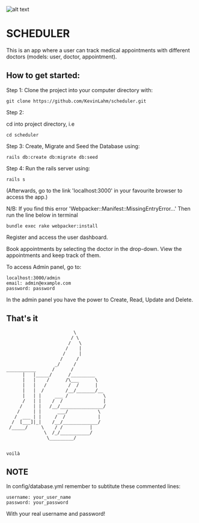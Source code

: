 ![alt text](assets/logo.png)

# SCHEDULER

This is an app where a user can track medical appointments with different doctors
(models: user, doctor, appointment). 

## How to get started:

Step 1:
Clone the project into your computer directory with:

	git clone https://github.com/KevinLahm/scheduler.git

Step 2:

cd into project directory, i.e

	cd scheduler

Step 3:
Create, Migrate and Seed the Database using:

	rails db:create db:migrate db:seed

Step 4:
Run the rails server using:

	rails s   

(Afterwards, go to the link 'localhost:3000' in your favourite browser to access the app.)

N/B: If you find this error 'Webpacker::Manifest::MissingEntryError...' Then run the line below in terminal

	bundle exec rake webpacker:install

Register and access the user dashboard.

Book appointments by selecting the doctor in the drop-down. 
View the appointments and keep track of them.

To access Admin panel, go to:

	localhost:3000/admin
	email: admin@example.com
	password: password

In the admin panel you have the power to Create, Read, Update and Delete.

## That's it

                             \
                            / \
                           /   \
                          /    |
                         /     |
                        /     /
                      _/     /
    ___________      /      /
          |   |_____/      /_________
          |   |    /      /\___      \
          |   |   /        /  /      |
          |   |  /        /__/_______/__
          |   | |     ___ /             \
          /   | |    /  /               |
         /    | |   /__/________________/
        /     | |      ___/           \
       /  ___ | |     /  /            |
      /  [___]|_|    /__/_____________/
     /_____/     \    / /          |   
                  \  /_/___________/
                   \_________/


	voilà

## NOTE

In config/database.yml remember to subtitute these commented lines:

	username: your_user_name
	password: your_password

With your real username and password!
